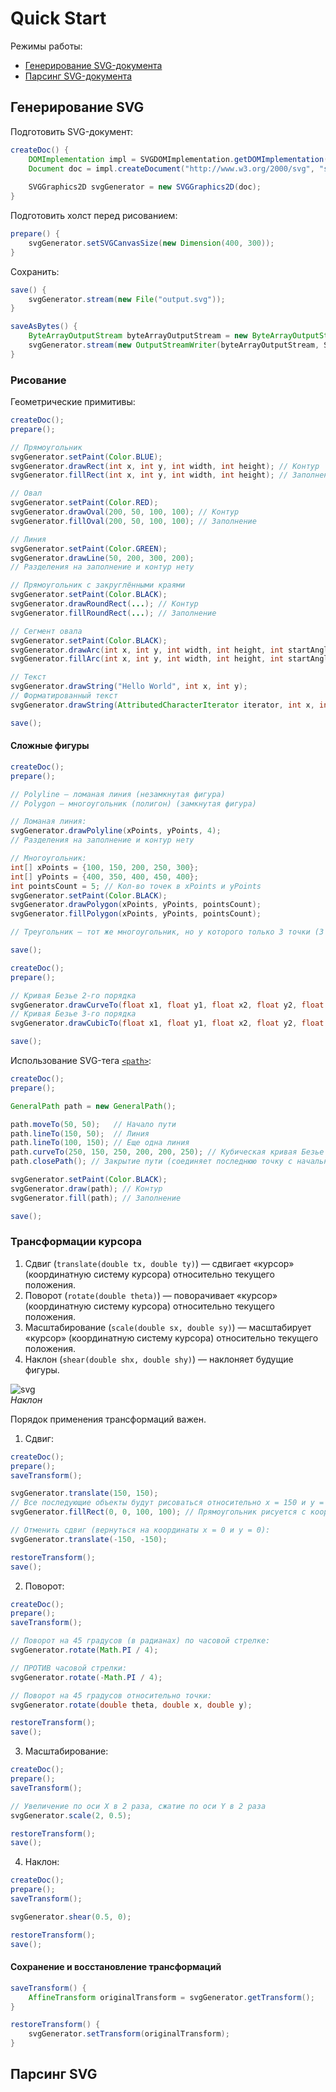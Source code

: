 # Quick Start

Режимы работы:
* [Генерирование SVG-документа](#Генерирование-SVG)
* [Парсинг SVG-документа](#Парсинг-SVG)

## Генерирование SVG

Подготовить SVG-документ:
```java
createDoc() {
    DOMImplementation impl = SVGDOMImplementation.getDOMImplementation();
    Document doc = impl.createDocument("http://www.w3.org/2000/svg", "svg", null);
    
    SVGGraphics2D svgGenerator = new SVGGraphics2D(doc);
}
```

Подготовить холст перед рисованием:
```java
prepare() {
    svgGenerator.setSVGCanvasSize(new Dimension(400, 300));
}
```

Сохранить:
```java
save() {
    svgGenerator.stream(new File("output.svg"));
}

saveAsBytes() {
    ByteArrayOutputStream byteArrayOutputStream = new ByteArrayOutputStream();
    svgGenerator.stream(new OutputStreamWriter(byteArrayOutputStream, StandardCharsets.UTF_8));
}
```

### Рисование

Геометрические примитивы:
```java
createDoc();
prepare();

// Прямоугольник
svgGenerator.setPaint(Color.BLUE);
svgGenerator.drawRect(int x, int y, int width, int height); // Контур
svgGenerator.fillRect(int x, int y, int width, int height); // Заполнение

// Овал
svgGenerator.setPaint(Color.RED);
svgGenerator.drawOval(200, 50, 100, 100); // Контур
svgGenerator.fillOval(200, 50, 100, 100); // Заполнение

// Линия
svgGenerator.setPaint(Color.GREEN);
svgGenerator.drawLine(50, 200, 300, 200);
// Разделения на заполнение и контур нету

// Прямоугольник с закруглёнными краями
svgGenerator.setPaint(Color.BLACK);
svgGenerator.drawRoundRect(...); // Контур
svgGenerator.fillRoundRect(...); // Заполнение

// Сегмент овала
svgGenerator.setPaint(Color.BLACK);
svgGenerator.drawArc(int x, int y, int width, int height, int startAngle, int arcAngle); // Контур
svgGenerator.fillArc(int x, int y, int width, int height, int startAngle, int arcAngle); // Заполнение

// Текст
svgGenerator.drawString("Hello World", int x, int y);
// Форматированный текст
svgGenerator.drawString(AttributedCharacterIterator iterator, int x, int y);

save();
```

#### Сложные фигуры

```java
createDoc();
prepare();

// Polyline — ломаная линия (незамкнутая фигура)
// Polygon — многоугольник (полигон) (замкнутая фигура)

// Ломаная линия:
svgGenerator.drawPolyline(xPoints, yPoints, 4);
// Разделения на заполнение и контур нету

// Многоугольник:
int[] xPoints = {100, 150, 200, 250, 300};
int[] yPoints = {400, 350, 400, 450, 400};
int pointsCount = 5; // Кол-во точек в xPoints и yPoints
svgGenerator.setPaint(Color.BLACK);
svgGenerator.drawPolygon(xPoints, yPoints, pointsCount);
svgGenerator.fillPolygon(xPoints, yPoints, pointsCount);

// Треугольник — тот же многоугольник, но у которого только 3 точки (3 в xPoints и 3 в yPoints).

save();
```

```java
createDoc();
prepare();

// Кривая Безье 2-го порядка
svgGenerator.drawCurveTo(float x1, float y1, float x2, float y2, float x3, float y3);
// Кривая Безье 3-го порядка
svgGenerator.drawCubicTo(float x1, float y1, float x2, float y2, float x3, float y3);

save();
```

Использование SVG-тега
[`<path>`](https://developer.mozilla.org/en-US/docs/Web/SVG/Tutorials/SVG_from_scratch/Paths):
```java
createDoc();
prepare();

GeneralPath path = new GeneralPath();

path.moveTo(50, 50);   // Начало пути
path.lineTo(150, 50);  // Линия
path.lineTo(100, 150); // Еще одна линия
path.curveTo(250, 150, 250, 200, 200, 250); // Кубическая кривая Безье
path.closePath(); // Закрытие пути (соединяет последнюю точку с начальной)

svgGenerator.setPaint(Color.BLACK);
svgGenerator.draw(path); // Контур
svgGenerator.fill(path); // Заполнение

save();
```

### Трансформации курсора

1. Сдвиг (`translate(double tx, double ty)`) — сдвигает «курсор» (координатную систему курсора) относительно текущего положения.
2. Поворот (`rotate(double theta)`) — поворачивает «курсор» (координатную систему курсора) относительно текущего положения.
3. Масштабирование (`scale(double sx, double sy)`) — масштабирует «курсор» (координатную систему курсора) относительно текущего положения.
4. Наклон (`shear(double shx, double shy)`) — наклоняет будущие фигуры.

![svg](https://upload.wikimedia.org/wikipedia/en/2/2a/Simple_shear.PNG)  
*Наклон*

Порядок применения трансформаций важен.

1. Сдвиг:
```java
createDoc();
prepare();
saveTransform();

svgGenerator.translate(150, 150);
// Все последующие объекты будут рисоваться относительно x = 150 и y = 150
svgGenerator.fillRect(0, 0, 100, 100); // Прямоугольник рисуется с координаты x50 y50

// Отменить сдвиг (вернуться на координаты x = 0 и y = 0):
svgGenerator.translate(-150, -150);

restoreTransform();
save();
```

2. Поворот:
```java
createDoc();
prepare();
saveTransform();

// Поворот на 45 градусов (в радианах) по часовой стрелке:
svgGenerator.rotate(Math.PI / 4);

// ПРОТИВ часовой стрелки:
svgGenerator.rotate(-Math.PI / 4);

// Поворот на 45 градусов относительно точки:
svgGenerator.rotate(double theta, double x, double y);

restoreTransform();
save();
```

3. Масштабирование:
```java
createDoc();
prepare();
saveTransform();

// Увеличение по оси X в 2 раза, сжатие по оси Y в 2 раза
svgGenerator.scale(2, 0.5);

restoreTransform();
save();
```

4. Наклон:
```java
createDoc();
prepare();
saveTransform();

svgGenerator.shear(0.5, 0);

restoreTransform();
save();
```

#### Сохранение и восстановление трансформаций

```java
saveTransform() {
    AffineTransform originalTransform = svgGenerator.getTransform();
}

restoreTransform() {
    svgGenerator.setTransform(originalTransform);
}
```

## Парсинг SVG
